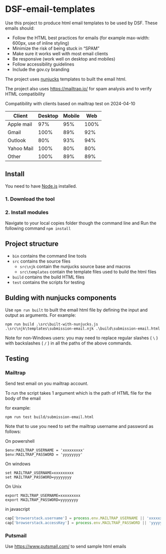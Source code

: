 # DSF-email-templates

Use this project to produce html email templates to be used by DSF. These emails should:

- Follow the HTML best practices for emails (for example max-width: 600px, use of inline styling)
- Minimize the risk of being stuck in “SPAM”
- Make sure it works well with most email clients
- Be responsive (work well on desktop and mobiles)
- Follow accessibility guidelines
- Include the gov.cy branding

The project uses [nunjucks](https://mozilla.github.io/nunjucks/) templates to built the email html.

The project also uses https://mailtrap.io/ for spam analysis and to verify HTML compatibility 

Compatibility with clients based on mailtrap test on 2024-04-10

| Client     | Desktop | Mobile | Web  | 
| ------     | ------- | ------ |----- |
| Apple mail | 97%     |  95%   | 100% |
| Gmail      | 100%    |  89%   | 92%  |
| Outlook    | 80%     |  93%   | 94%  |
| Yahoo Mail | 100%    |  80%   | 80%  |
| Other      | 100%    |  89%   | 89%  |

## Install

You need to have [Node.js](https://nodejs.org/en/) installed.

### 1. Download the tool

### 2. Install modules

Navigate to your local copies folder though the command line and Run the following command `npm install`

## Project structure

- `bin` contains the command line tools
- `src` contains the source files  
    - `src\njk` contain the nunjucks source base and macros
    - `src\templates` contain the template files used to build the html files
- `build` contains the build HTML files 
- `test` contains the scripts for testing 

## Bulding with nunjucks components

Use `npm run built` to built the email html file by defining the input and output as arguments. For example:

```shell
npm run build .\src\built-with-nunjucks.js .\src\njk\templates\submission-email.njk .\build\submission-email.html
```

Note for non-Windows users: you may need to replace regular slashes ( `\` ) with backslashes ( `/` ) in all the paths of the above commands.

## Testing

### Mailtrap 

Send test email on you mailtrap account. 
  
To run the script takes 1 argument which is the path of HTML file for the body of the email

for example:
  
```shell
npm run test build/submission-email.html
```
  
Note that to use you need to set the mailtrap username and password as follows:
  
On powershell
```shell
$env:MAILTRAP_USERNAME = 'xxxxxxxxx'
$env:MAILTRAP_PASSWORD = 'yyyyyyyy'
```

On windows
```shell
set MAILTRAP_USERNAME=xxxxxxxxx
set MAILTRAP_PASSWORD=yyyyyyyy
```

On Unix 
```shell
export MAILTRAP_USERNAME=xxxxxxxxx
export MAILTRAP_PASSWORD=yyyyyyyy
```

in javascript
```javascript
cap['browserstack.username'] = process.env.MAILTRAP_USERNAME || 'xxxxxxxxx';
cap['browserstack.accessKey'] = process.env.MAILTRAP_PASSWORD || 'yyyyyyyy';
```

### Putsmail

Use https://www.putsmail.com/ to send sample html emails 
